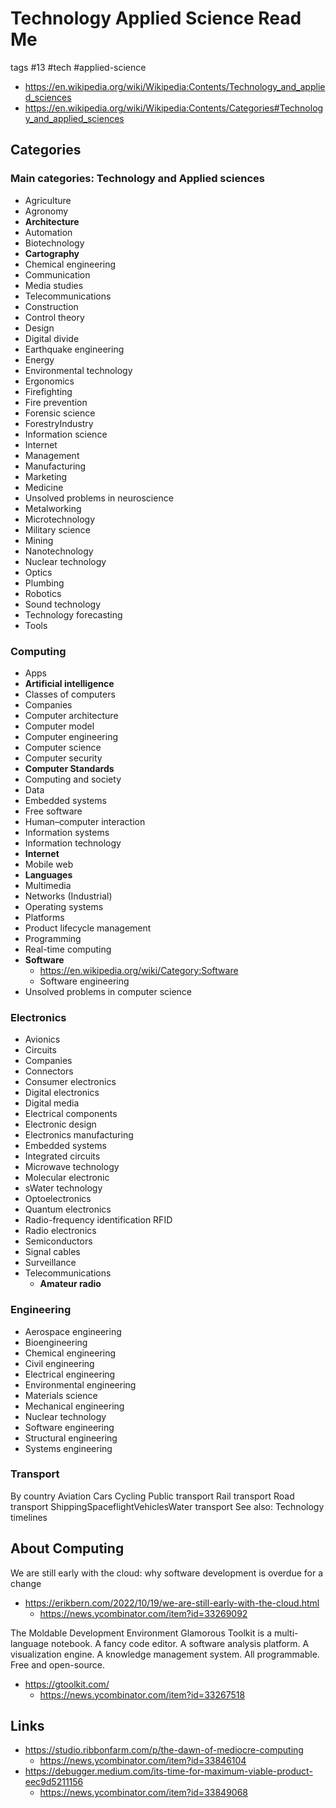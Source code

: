 # Technology Applied Science Read Me

tags #13 #tech #applied-science

* https://en.wikipedia.org/wiki/Wikipedia:Contents/Technology_and_applied_sciences
* https://en.wikipedia.org/wiki/Wikipedia:Contents/Categories#Technology_and_applied_sciences

## Categories

### Main categories: Technology and Applied sciences

* Agriculture
* Agronomy
* **Architecture**
* Automation
* Biotechnology
* **Cartography**
* Chemical engineering
* Communication
* Media studies
* Telecommunications
* Construction
* Control theory
* Design
* Digital divide
* Earthquake engineering
* Energy
* Environmental technology
* Ergonomics
* Firefighting
* Fire prevention
* Forensic science
* ForestryIndustry
* Information science
* Internet
* Management
* Manufacturing
* Marketing
* Medicine
* Unsolved problems in neuroscience
* Metalworking
* Microtechnology
* Military science
* Mining
* Nanotechnology
* Nuclear technology
* Optics
* Plumbing
* Robotics
* Sound technology
* Technology forecasting
* Tools

### Computing

* Apps
* **Artificial intelligence**
* Classes of computers
* Companies
* Computer architecture
* Computer model
* Computer engineering
* Computer science
* Computer security
* **Computer Standards**
* Computing and society
* Data
* Embedded systems
* Free software
* Human–computer interaction
* Information systems
* Information technology
* **Internet**
* Mobile web
* **Languages**
* Multimedia
* Networks (Industrial)
* Operating systems
* Platforms
* Product lifecycle management
* Programming
* Real-time computing
* **Software**
  * https://en.wikipedia.org/wiki/Category:Software
  * Software engineering
* Unsolved problems in computer science


### Electronics

* Avionics
* Circuits
* Companies
* Connectors
* Consumer electronics
* Digital electronics
* Digital media
* Electrical components
* Electronic design
* Electronics manufacturing
* Embedded systems
* Integrated circuits
* Microwave technology
* Molecular electronic
* sWater technology
* Optoelectronics
* Quantum electronics
* Radio-frequency identification RFID
* Radio electronics
* Semiconductors
* Signal cables
* Surveillance
* Telecommunications
  * **Amateur radio**

### Engineering

* Aerospace engineering
* Bioengineering
* Chemical engineering
* Civil engineering
* Electrical engineering
* Environmental engineering
* Materials science
* Mechanical engineering
* Nuclear technology
* Software engineering
* Structural engineering
* Systems engineering

### Transport

By country
Aviation
Cars
Cycling
Public transport
Rail transport
Road transport
ShippingSpaceflightVehiclesWater transport
See also: Technology timelines


## About Computing

We are still early with the cloud: why software development is overdue for a change
* https://erikbern.com/2022/10/19/we-are-still-early-with-the-cloud.html
  * https://news.ycombinator.com/item?id=33269092

The Moldable Development Environment
Glamorous Toolkit is a multi-language notebook. A fancy code editor. A software analysis platform. A visualization engine. A knowledge management system. All programmable. Free and open-source.
* https://gtoolkit.com/
  * https://news.ycombinator.com/item?id=33267518

## Links

* https://studio.ribbonfarm.com/p/the-dawn-of-mediocre-computing
  * https://news.ycombinator.com/item?id=33846104
* https://debugger.medium.com/its-time-for-maximum-viable-product-eec9d5211156
  * https://news.ycombinator.com/item?id=33849068
